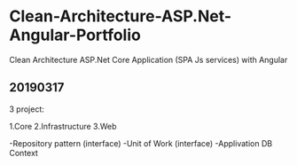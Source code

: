 # Clean-Architecture-ASP.Net-Angular-Portfolio


Clean Architecture ASP.Net Core Application (SPA Js services) with Angular

## 20190317  

3 project:

1.Core
2.Infrastructure
3.Web

-Repository pattern (interface)
-Unit of Work (interface)
-Applivation DB Context